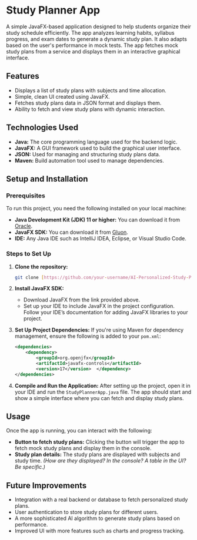 # Study Planner App

A simple JavaFX-based application designed to help students organize their study schedule efficiently. The app analyzes learning habits, syllabus progress, and exam dates to generate a dynamic study plan. It also adapts based on the user's performance in mock tests. The app fetches mock study plans from a service and displays them in an interactive graphical interface.

## Features

* Displays a list of study plans with subjects and time allocation.
* Simple, clean UI created using JavaFX.
* Fetches study plans data in JSON format and displays them.
* Ability to fetch and view study plans with dynamic interaction.

## Technologies Used

* **Java:** The core programming language used for the backend logic.
* **JavaFX:** A GUI framework used to build the graphical user interface.
* **JSON:** Used for managing and structuring study plans data.
* **Maven:** Build automation tool used to manage dependencies.

## Setup and Installation

### Prerequisites

To run this project, you need the following installed on your local machine:

* **Java Development Kit (JDK) 11 or higher:** You can download it from [Oracle](https://www.oracle.com/java/technologies/downloads/).
* **JavaFX SDK:** You can download it from [Gluon](https://gluonhq.com/products/javafx/).
* **IDE:** Any Java IDE such as IntelliJ IDEA, Eclipse, or Visual Studio Code.

### Steps to Set Up

1. **Clone the repository:**

   ```bash
   git clone [https://github.com/your-username/AI-Personalized-Study-Planner.git](https://github.com/your-username/AI-Personalized-Study-Planner.git)
   ```

2. **Install JavaFX SDK:**
   * Download JavaFX from the link provided above.
   * Set up your IDE to include JavaFX in the project configuration. Follow your IDE’s documentation for adding JavaFX libraries to your project.

3. **Set Up Project Dependencies:**
   If you're using Maven for dependency management, ensure the following is added to your `pom.xml`:

   ```xml
   <dependencies>
       <dependency>
           <groupId>org.openjfx</groupId>
           <artifactId>javafx-controls</artifactId>
           <version>17</version>  </dependency>
   </dependencies>
   ```

4. **Compile and Run the Application:**
   After setting up the project, open it in your IDE and run the `StudyPlannerApp.java` file. The app should start and show a simple interface where you can fetch and display study plans.

## Usage

Once the app is running, you can interact with the following:

* **Button to fetch study plans:** Clicking the button will trigger the app to fetch mock study plans and display them in the console.
* **Study plan details:** The study plans are displayed with subjects and study time. *(How are they displayed?  In the console? A table in the UI?  Be specific.)*

## Future Improvements

* Integration with a real backend or database to fetch personalized study plans.
* User authentication to store study plans for different users.
* A more sophisticated AI algorithm to generate study plans based on performance.
* Improved UI with more features such as charts and progress tracking.
